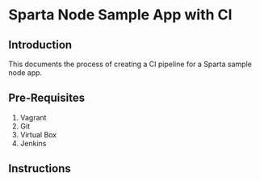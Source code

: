 # Sparta Node Sample App with CI

## Introduction
This documents the process of creating a CI pipeline for a Sparta sample node app.

## Pre-Requisites
1. Vagrant
2. Git
3. Virtual Box
4. Jenkins

## Instructions
